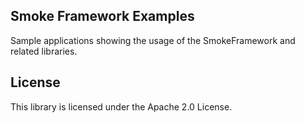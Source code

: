 ## Smoke Framework Examples

Sample applications showing the usage of the SmokeFramework and related libraries.

## License

This library is licensed under the Apache 2.0 License. 
